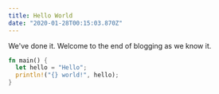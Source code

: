 ```yaml
---
title: Hello World
date: "2020-01-28T00:15:03.870Z"
---
```


We've done it. Welcome to the end of blogging as we know it.

```rust
fn main() {
  let hello = "Hello";
  println!("{} world!", hello);
}
```
